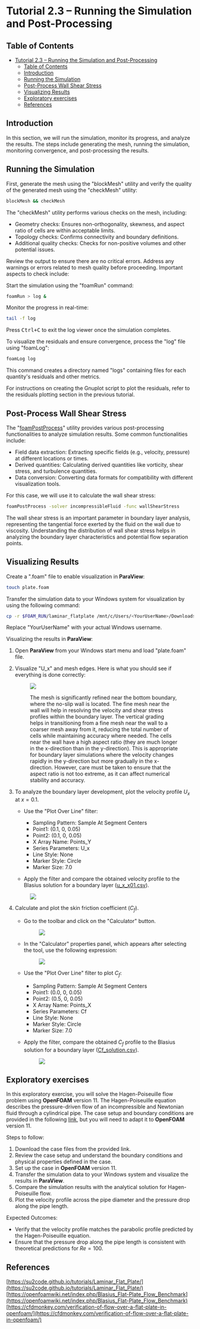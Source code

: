 # Tutorial 2.3 – Running the Simulation and Post-Processing

##  Table of Contents
- [Tutorial 2.3 – Running the Simulation and Post-Processing](#tutorial-23--running-the-simulation-and-post-processing)
  - [Table of Contents](#table-of-contents)
  - [Introduction](#introduction)
  - [Running the Simulation](#running-the-simulation)
  - [Post-Process Wall Shear Stress](#post-process-wall-shear-stress)
  - [Visualizing Results](#visualizing-results)
  - [Exploratory exercises](#exploratory-exercises)
  - [References](#references)

## Introduction

In this section, we will run the simulation, monitor its progress, and analyze the results. The steps include generating the mesh, running the simulation, monitoring convergence, and post-processing the results.

## Running the Simulation

First, generate the mesh using the "blockMesh" utility and verify the quality of the generated mesh using the "checkMesh" utility:

```bash
blockMesh && checkMesh
```

The "checkMesh" utility performs various checks on the mesh, including:
- Geometry checks: Ensures non-orthogonality, skewness, and aspect ratio of cells are within acceptable limits.
- Topology checks: Confirms connectivity and boundary definitions.
- Additional quality checks: Checks for non-positive volumes and other potential issues.

Review the output to ensure there are no critical errors. Address any warnings or errors related to mesh quality before proceeding. Important aspects to check include:

Start the simulation using the "foamRun" command:

```bash
foamRun > log &
```

Monitor the progress in real-time:

```bash
tail -f log
```

Press <kbd>Ctrl+C</kbd> to exit the log viewer once the simulation completes.

To visualize the residuals and ensure convergence, process the "log" file using "foamLog":

```bash
foamLog log
```

This command creates a directory named "logs" containing files for each quantity's residuals and other metrics.

For instructions on creating the Gnuplot script to plot the residuals, refer to the residuals plotting section in the previous tutorial.

## Post-Process Wall Shear Stress

The "[foamPostProcess](https://doc.cfd.direct/openfoam/user-guide-v11/post-processing-functionality)" utility provides various post-processing functionalities to analyze simulation results. Some common functionalities include:
- Field data extraction: Extracting specific fields (e.g., velocity, pressure) at different locations or times.
- Derived quantities: Calculating derived quantities like vorticity, shear stress, and turbulence quantities.
- Data conversion: Converting data formats for compatibility with different visualization tools.


For this case, we will use it to calculate the wall shear stress:

```bash
foamPostProcess -solver incompressibleFluid -func wallShearStress
```

The wall shear stress is an important parameter in boundary layer analysis, representing the tangential force exerted by the fluid on the wall due to viscosity. Understanding the distribution of wall shear stress helps in analyzing the boundary layer characteristics and potential flow separation points.

## Visualizing Results

Create a ".foam" file to enable visualization in **ParaView**:

```bash
touch plate.foam
```

Transfer the simulation data to your Windows system for visualization by using the following command:

```bash
cp -r $FOAM_RUN/laminar_flatplate /mnt/c/Users/<YourUserName>/Downloads/
```

Replace "YourUserName" with your actual Windows username.

Visualizing the results in **ParaView**:
1. Open **ParaView** from your Windows start menu and load "plate.foam" file.
2. Visualize "U_x" and mesh edges. Here is what you should see if everything is done correctly:

   <figure>
   <img src="mesh_image.png">

   The mesh is significantly refined near the bottom boundary, where the no-slip wall is located. The fine mesh near the wall will help in resolving the velocity and shear stress profiles within the boundary layer. The vertical grading helps in transitioning from a fine mesh near the wall to a coarser mesh away from it, reducing the total number of cells while maintaining accuracy where needed. The cells near the wall have a high aspect ratio (they are much longer in the x-direction than in the y-direction). This is appropriate for boundary layer simulations where the velocity changes rapidly in the y-direction but more gradually in the x-direction. However, care must be taken to ensure that the aspect ratio is not too extreme, as it can affect numerical stability and accuracy.
 
3. To analyze the boundary layer development, plot the velocity profile $`U_x`$ at $`x = 0.1`$. 
   - Use the "Plot Over Line" filter:
     - Sampling Pattern: Sample At Segment Centers
     - Point1: (0.1, 0, 0.05)
     - Point2: (0.1, 0, 0.05)
     - X Array Name: Points_Y
     - Series Parameters: U_x
     - Line Style: None
     - Marker Style: Circle
     - Marker Size: 7.0 
  
   - Apply the filter and compare the obtained velocity profile to the Blasius solution for a boundary layer ([u_x_x01.csv](u_x_x01.csv)).

   <figure>
   <img src="U_x_solution.png">

4. Calculate and plot the skin friction coefficient ($`C_f`$).
   - Go to the toolbar and click on the "Calculator" button. 
     
     <figure>
     <img src="calculator.png">

   - In the "Calculator" properties panel, which appears after selecting the tool, use the following expression:
     
     <figure>
     <img src="calculator_panel.png">
    
   - Use the "Plot Over Line" filter to plot $`C_f`$:
      - Sampling Pattern: Sample At Segment Centers
      - Point1: (0.0, 0, 0.05)
      - Point2: (0.5, 0, 0.05)
      - X Array Name: Points_X
      - Series Parameters: Cf
      - Line Style: None
      - Marker Style: Circle
      - Marker Size: 7.0 

   - Apply the filter, compare the obtained $`C_f`$ profile to the Blasius solution for a boundary layer ([Cf_solution.csv](Cf_solution.csv)).

     <figure>
     <img src="Cf_solution.png">

## Exploratory exercises

In this exploratory exercise, you will solve the Hagen-Poiseuille flow problem using **OpenFOAM** version 11. The Hagen-Poiseuille equation describes the pressure-driven flow of an incompressible and Newtonian fluid through a cylindrical pipe. The case setup and boundary conditions are provided in the following [link](https://wiki.openfoam.com/Hagen_Poiseuille_by_Joel_Guerrero), but you will need to adapt it to **OpenFOAM** version 11.

Steps to follow:
1. Download the case files from the provided link.
2. Review the case setup and understand the boundary conditions and physical properties defined in the case.
3. Set up the case in **OpenFOAM** version 11.
4. Transfer the simulation data to your Windows system and visualize the results in **ParaView**.
5. Compare the simulation results with the analytical solution for Hagen-Poiseuille flow.
6. Plot the velocity profile across the pipe diameter and the pressure drop along the pipe length.
  
Expected Outcomes:
- Verify that the velocity profile matches the parabolic profile predicted by the Hagen-Poiseuille equation.
- Ensure that the pressure drop along the pipe length is consistent with theoretical predictions for $`Re = 100`$.

## References
[https://su2code.github.io/tutorials/Laminar_Flat_Plate/](https://su2code.github.io/tutorials/Laminar_Flat_Plate/)   
[https://openfoamwiki.net/index.php/Blasius_Flat-Plate_Flow_Benchmark](https://openfoamwiki.net/index.php/Blasius_Flat-Plate_Flow_Benchmark)
[https://cfdmonkey.com/verification-of-flow-over-a-flat-plate-in-openfoam/](https://cfdmonkey.com/verification-of-flow-over-a-flat-plate-in-openfoam/)


